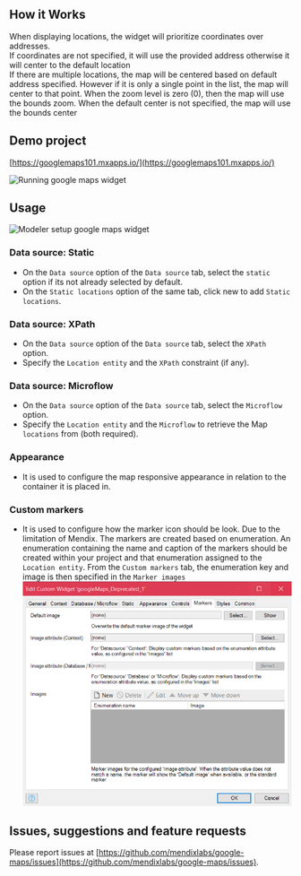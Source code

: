 ## How it Works
When displaying locations, the widget will prioritize coordinates over addresses.  
If coordinates are not specified, it will use the provided address otherwise it will center to the default location  
If there are multiple locations, the map will be centered based on default address specified.
However if it is only a single point in the list, the map will center to that point.
When the zoom level is zero (0), then the map will use the bounds zoom.
When the default center is not specified, the map will use the bounds center

## Demo project

[https://googlemaps101.mxapps.io/](https://googlemaps101.mxapps.io/)

![Running google maps widget](/assets/usage.png)

## Usage
![Modeler setup google maps widget](/assets/setup.png)

### Data source: Static
- On the `Data source` option of the `Data source` tab, select the `static` option if its not already selected by default.
- On the `Static locations` option of the same tab, click new to add `Static locations`.

### Data source: XPath
- On the `Data source` option of the `Data source` tab, select the `XPath` option.
- Specify the `Location entity` and the `XPath` constraint (if any).

### Data source: Microflow
- On the `Data source` option of the `Data source` tab, select the `Microflow` option.
- Specify the `Location entity` and the `Microflow` to retrieve the Map `locations` from (both required).

### Appearance
- It is used to configure the map responsive appearance in relation to the container it is placed in.

### Custom markers
- It is used to configure how the marker icon should be look. Due to the limitation of Mendix. The markers are created
based on enumeration. An enumeration containing the name and caption of the markers should be created within your project 
and that enumeration assigned to the `Location entity`. From the `Custom markers` tab, the enumeration key and image is
then specified in the `Marker images`  
![Google maps markers](/assets/google-maps-marker.png)

## Issues, suggestions and feature requests
Please report issues at [https://github.com/mendixlabs/google-maps/issues](https://github.com/mendixlabs/google-maps/issues).

